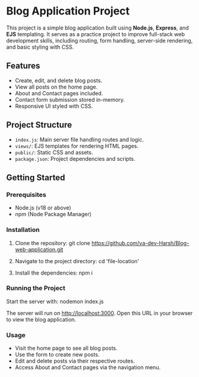 # Blog Application Project

This project is a simple blog application built using **Node.js**, **Express**, and **EJS** templating. It serves as a practice project to improve full-stack web development skills, including routing, form handling, server-side rendering, and basic styling with CSS.

## Features

- Create, edit, and delete blog posts.
- View all posts on the home page.
- About and Contact pages included.
- Contact form submission stored in-memory.
- Responsive UI styled with CSS.

## Project Structure

- `index.js`: Main server file handling routes and logic.
- `views/`: EJS templates for rendering HTML pages.
- `public/`: Static CSS and assets.
- `package.json`: Project dependencies and scripts.

## Getting Started

### Prerequisites

- Node.js (v18 or above)
- npm (Node Package Manager)

### Installation

1. Clone the repository: git clone https://github.com/ya-dev-Harsh/Blog-web-application.git


2. Navigate to the project directory: cd 'file-location'


3. Install the dependencies: npm i


### Running the Project

Start the server with: nodemon index.js


The server will run on [http://localhost:3000](http://localhost:3000). Open this URL in your browser to view the blog application.

### Usage

- Visit the home page to see all blog posts.
- Use the form to create new posts.
- Edit and delete posts via their respective routes.
- Access About and Contact pages via the navigation menu.


